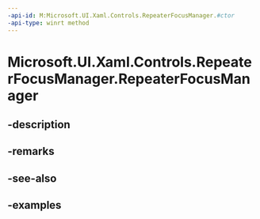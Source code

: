 ```yaml
---
-api-id: M:Microsoft.UI.Xaml.Controls.RepeaterFocusManager.#ctor
-api-type: winrt method
---
```


<!-- Method syntax.
public RepeaterFocusManager.RepeaterFocusManager()
-->

# Microsoft.UI.Xaml.Controls.RepeaterFocusManager.RepeaterFocusManager

## -description

## -remarks

## -see-also

## -examples

